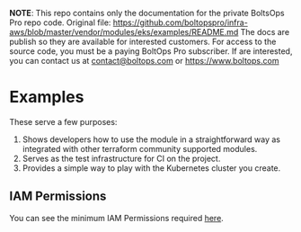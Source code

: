 <!-- note marker start -->
**NOTE**: This repo contains only the documentation for the private BoltsOps Pro repo code.
Original file: https://github.com/boltopspro/infra-aws/blob/master/vendor/modules/eks/examples/README.md
The docs are publish so they are available for interested customers.
For access to the source code, you must be a paying BoltOps Pro subscriber.
If are interested, you can contact us at contact@boltops.com or https://www.boltops.com

<!-- note marker end -->

# Examples

These serve a few purposes:

1.  Shows developers how to use the module in a straightforward way as integrated with other terraform community supported modules.
2.  Serves as the test infrastructure for CI on the project.
3.  Provides a simple way to play with the Kubernetes cluster you create.

## IAM Permissions

You can see the minimum IAM Permissions required [here](https://github.com/terraform-aws-modules/terraform-aws-eks/blob/master/docs/iam-permissions.md).
